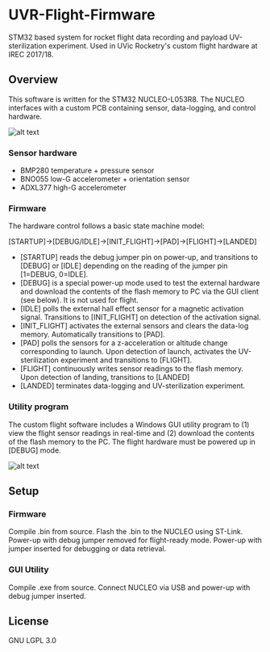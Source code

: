 # UVR-Flight-Firmware

STM32 based system for rocket flight data recording and payload UV-sterilization experiment. Used in UVic Rocketry's custom flight hardware at IREC 2017/18.

## Overview
This software is written for the STM32 NUCLEO-L053R8. The NUCLEO interfaces with a custom PCB containing sensor, data-logging, and control hardware. 

![alt text](http://i.imgur.com/UvqYlsa.jpg)

### Sensor hardware
* BMP280 temperature + pressure sensor
* BNO055 low-G accelerometer + orientation sensor
* ADXL377 high-G accelerometer

### Firmware
The hardware control follows a basic state machine model:

[STARTUP]->[DEBUG/IDLE]->[INIT_FLIGHT]->[PAD]->[FLIGHT]->[LANDED]

* [STARTUP] reads the debug jumper pin on power-up, and transitions to [DEBUG] or [IDLE] depending on the reading of the jumper pin [1=DEBUG, 0=IDLE].
* [DEBUG] is a special power-up mode used to test the external hardware and download the contents of the flash memory to PC via the GUI client (see below).  It is not used for flight.
* [IDLE] polls the external hall effect sensor for a magnetic activation signal. Transitions to [INIT_FLIGHT] on detection of the activation signal.
* [INIT_FLIGHT] activates the external sensors and clears the data-log memory. Automatically transitions to [PAD].
* [PAD] polls the sensors for a z-acceleration or altitude change corresponding to launch. Upon detection of launch, activates the UV-sterilization experiment and transitions to [FLIGHT].
* [FLIGHT] continuously writes sensor readings to the flash memory. Upon detection of landing, transitions to [LANDED]
* [LANDED] terminates data-logging and UV-sterilization experiment. 

### Utility program
The custom flight software includes a Windows GUI utility program to (1) view the flight sensor readings in real-time and (2) download the contents of the flash memory to the PC. The flight hardware must be powered up in [DEBUG] mode.

![alt text](http://i.imgur.com/FNl8FKY.jpg)

## Setup

### Firmware

Compile .bin from source. Flash the .bin to the NUCLEO using ST-Link. Power-up with debug jumper removed for flight-ready mode. Power-up with jumper inserted for debugging or data retrieval.

### GUI Utility

Compile .exe from source. Connect NUCLEO via USB and power-up with debug jumper inserted.

## License
GNU LGPL 3.0
